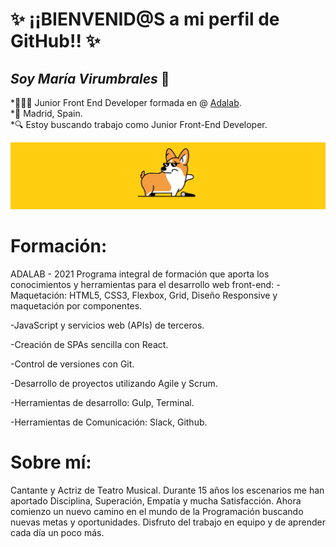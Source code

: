 # ✨ ¡¡BIENVENID@S a mi perfil de GitHub!! ✨

## _Soy María Virumbrales_ 👋

*👩🏻‍💻 Junior Front End Developer formada en @ [Adalab](https://adalab.es/). </br>
*🏡 Madrid, Spain. </br>
\*🔍 Estoy buscando trabajo como Junior Front-End Developer.

![](/images/dog3.gif)

# Formación:

ADALAB - 2021
Programa integral de formación que aporta los conocimientos y herramientas para el desarrollo web front-end:
-Maquetación: HTML5, CSS3, Flexbox, Grid, Diseño Responsive y maquetación por componentes.

-JavaScript y servicios web (APIs) de terceros.

-Creación de SPAs sencilla con React.

-Control de versiones con Git.

-Desarrollo de proyectos utilizando Agile y Scrum.

-Herramientas de desarrollo: Gulp, Terminal.

-Herramientas de Comunicación: Slack, Github.

# Sobre mí:

Cantante y Actriz de Teatro Musical. Durante 15 años los escenarios me han aportado Disciplina, Superación, Empatía y mucha Satisfacción. Ahora comienzo un nuevo camino en el mundo de la Programación buscando nuevas metas y oportunidades. Disfruto del trabajo en equipo y de aprender cada día un poco más.
